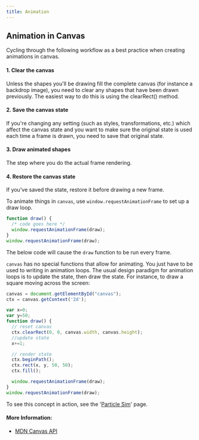 ```yaml
---
title: Animation
---
```

## Animation in Canvas

Cycling through the following workflow as a best practice when creating animations in canvas.

#### 1. Clear the canvas
Unless the shapes you'll be drawing fill the complete canvas (for instance a backdrop image), you need to clear any shapes that have been drawn previously. The easiest way to do this is using the clearRect() method.

#### 2. Save the canvas state
If you're changing any setting (such as styles, transformations, etc.) which affect the canvas state and you want to make sure the original state is used each time a frame is drawn, you need to save that original state.

#### 3. Draw animated shapes
The step where you do the actual frame rendering.

#### 4. Restore the canvas state
If you've saved the state, restore it before drawing a new frame.


To animate things in `canvas`, use `window.requestAnimationFrame` to set up a draw loop.

```js
function draw() {
  /* code goes here */
  window.requestAnimationFrame(draw);
}
window.requestAnimationFrame(draw);
```

The below code will cause the `draw` function to be run every frame.

`canvas` has no special functions that allow for animating. You just have to be used to writing in animation loops. The usual design paradigm for animation loops is to update the state, then draw the state. For instance, to draw a square moving across the screen:

```js
canvas = document.getElementById("canvas");
ctx = canvas.getContext('2d');

var x=0;
var y=50;
function draw() {
  // reset canvas
  ctx.clearRect(0, 0, canvas.width, canvas.height);
  //update state
  x+=1;

  // render state
  ctx.beginPath();
  ctx.rect(x, y, 50, 50);
  ctx.fill();

  window.requestAnimationFrame(draw);
}
window.requestAnimationFrame(draw);
```

To see this concept in action, see the '[Particle Sim](/articles/canvas/particle-sim)' page.

#### More Information:

- [MDN Canvas API](https://developer.mozilla.org/en-US/docs/Web/API/Canvas_API)


